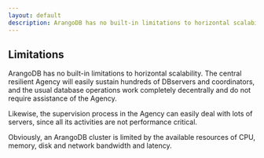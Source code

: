 ```yaml
---
layout: default
description: ArangoDB has no built-in limitations to horizontal scalability
---
```

Limitations
-----------

ArangoDB has no built-in limitations to horizontal scalability. The
central resilient Agency will easily sustain hundreds of DBservers
and coordinators, and the usual database operations work completely
decentrally and do not require assistance of the Agency.

Likewise, the supervision process in the Agency can easily deal
with lots of servers, since all its activities are not performance
critical.

Obviously, an ArangoDB cluster is limited by the available resources
of CPU, memory, disk and network bandwidth and latency.
